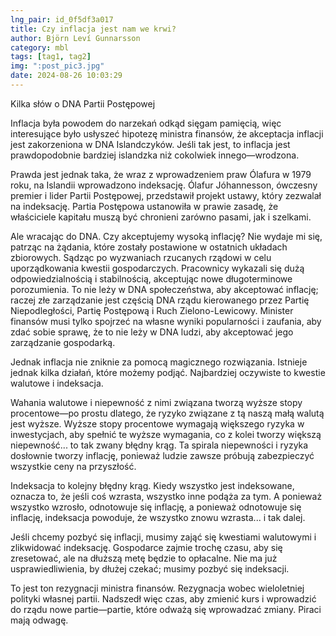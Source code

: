 ```yaml
---
lng_pair: id_0f5df3a017
title: Czy inflacja jest nam we krwi?
author: Björn Leví Gunnarsson
category: mbl
tags: [tag1, tag2]
img: ":post_pic3.jpg"
date: 2024-08-26 10:03:29
---
```

Kilka słów o DNA Partii Postępowej

Inflacja była powodem do narzekań odkąd sięgam pamięcią, więc interesujące było usłyszeć hipotezę ministra finansów, że akceptacja inflacji jest zakorzeniona w DNA Islandczyków. Jeśli tak jest, to inflacja jest prawdopodobnie bardziej islandzka niż cokolwiek innego—wrodzona.

Prawda jest jednak taka, że wraz z wprowadzeniem praw Ólafura w 1979 roku, na Islandii wprowadzono indeksację. Ólafur Jóhannesson, ówczesny premier i lider Partii Postępowej, przedstawił projekt ustawy, który zezwalał na indeksację. Partia Postępowa ustanowiła w prawie zasadę, że właściciele kapitału muszą być chronieni zarówno pasami, jak i szelkami.

Ale wracając do DNA. Czy akceptujemy wysoką inflację? Nie wydaje mi się, patrząc na żądania, które zostały postawione w ostatnich układach zbiorowych. Sądząc po wyzwaniach rzucanych rządowi w celu uporządkowania kwestii gospodarczych. Pracownicy wykazali się dużą odpowiedzialnością i stabilnością, akceptując nowe długoterminowe porozumienia. To nie leży w DNA społeczeństwa, aby akceptować inflację; raczej złe zarządzanie jest częścią DNA rządu kierowanego przez Partię Niepodległości, Partię Postępową i Ruch Zielono-Lewicowy. Minister finansów musi tylko spojrzeć na własne wyniki popularności i zaufania, aby zdać sobie sprawę, że to nie leży w DNA ludzi, aby akceptować jego zarządzanie gospodarką.

Jednak inflacja nie zniknie za pomocą magicznego rozwiązania. Istnieje jednak kilka działań, które możemy podjąć. Najbardziej oczywiste to kwestie walutowe i indeksacja.

Wahania walutowe i niepewność z nimi związana tworzą wyższe stopy procentowe—po prostu dlatego, że ryzyko związane z tą naszą małą walutą jest wyższe. Wyższe stopy procentowe wymagają większego ryzyka w inwestycjach, aby spełnić te wyższe wymagania, co z kolei tworzy większą niepewność... to tak zwany błędny krąg. Ta spirala niepewności i ryzyka dosłownie tworzy inflację, ponieważ ludzie zawsze próbują zabezpieczyć wszystkie ceny na przyszłość.

Indeksacja to kolejny błędny krąg. Kiedy wszystko jest indeksowane, oznacza to, że jeśli coś wzrasta, wszystko inne podąża za tym. A ponieważ wszystko wzrosło, odnotowuje się inflację, a ponieważ odnotowuje się inflację, indeksacja powoduje, że wszystko znowu wzrasta... i tak dalej.

Jeśli chcemy pozbyć się inflacji, musimy zająć się kwestiami walutowymi i zlikwidować indeksację. Gospodarce zajmie trochę czasu, aby się zresetować, ale na dłuższą metę będzie to opłacalne. Nie ma już usprawiedliwienia, by dłużej czekać; musimy pozbyć się indeksacji.

To jest ton rezygnacji ministra finansów. Rezygnacja wobec wieloletniej polityki własnej partii. Nadszedł więc czas, aby zmienić kurs i wprowadzić do rządu nowe partie—partie, które odważą się wprowadzać zmiany. Piraci mają odwagę.